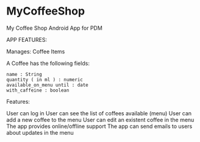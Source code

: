 # MyCoffeeShop
My Coffee Shop Android App for PDM 

APP FEATURES:

Manages: Coffee Items

A Coffee has the following fields:

    name : String 
    quantity ( in ml ) : numeric
    available_on_menu until : date
    with_caffeine : boolean
    
Features:

  User can log in 
  User can see the list of coffees available (menu)
  User can add a new coffee to the menu
  User can edit an existent coffee in the menu
  The app provides online/offline support
  The app can send emails to users about updates in the menu
  
  
